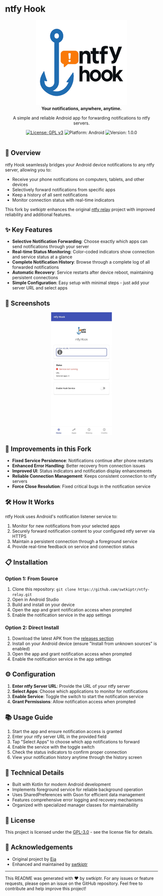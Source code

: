 # ntfy Hook

<div align="center">
  <img src="logo-white.png" alt="ntfy Hook Logo" width="300">
</div>

<div align="center">
  <strong>Your notifications, anywhere, anytime.</strong>
  <p>A simple and reliable Android app for forwarding notifications to ntfy servers.</p>
</div>

<div align="center">
  <a href="LICENSE"><img src="https://img.shields.io/badge/License-GPL%20v3-blue.svg" alt="License: GPL v3"></a>
  <img src="https://img.shields.io/badge/Platform-Android-brightgreen.svg" alt="Platform: Android">
  <img src="https://img.shields.io/badge/Version-1.0.0-orange.svg" alt="Version: 1.0.0">
</div>

<br>

## 📱 Overview

ntfy Hook seamlessly bridges your Android device notifications to any ntfy server, allowing you to:
- Receive your phone notifications on computers, tablets, and other devices
- Selectively forward notifications from specific apps
- Keep a history of all sent notifications
- Monitor connection status with real-time indicators

This fork by swtkiptr enhances the original [ntfy relay](https://github.com/eja/ntfy-relay) project with improved reliability and additional features.

## ✨ Key Features

- **Selective Notification Forwarding**: Choose exactly which apps can send notifications through your server
- **Real-time Status Monitoring**: Color-coded indicators show connection and service status at a glance
- **Complete Notification History**: Browse through a complete log of all forwarded notifications
- **Automatic Recovery**: Service restarts after device reboot, maintaining persistent connections
- **Simple Configuration**: Easy setup with minimal steps - just add your server URL and select apps

## 📸 Screenshots

<div align="center">
  <img src="screenshot/1.jpg" alt="Main Screen" width="200">

</div>

## 🚀 Improvements in this Fork

- **Fixed Service Persistence**: Notifications continue after phone restarts
- **Enhanced Error Handling**: Better recovery from connection issues
- **Improved UI**: Status indicators and notification display enhancements
- **Reliable Connection Management**: Keeps consistent connection to ntfy servers
- **Force Close Resolution**: Fixed critical bugs in the notification service

## 🛠️ How It Works

ntfy Hook uses Android's notification listener service to:
1. Monitor for new notifications from your selected apps
2. Securely forward notification content to your configured ntfy server via HTTPS
3. Maintain a persistent connection through a foreground service
4. Provide real-time feedback on service and connection status

## 📋 Installation

### Option 1: From Source
1. Clone this repository: `git clone https://github.com/swtkiptr/ntfy-relay.git`
2. Open in Android Studio
3. Build and install on your device
4. Open the app and grant notification access when prompted
5. Enable the notification service in the app settings

### Option 2: Direct Install
1. Download the latest APK from the [releases section](https://github.com/swtkiptr/ntfy-relay/releases)
2. Install on your Android device (ensure "Install from unknown sources" is enabled)
3. Open the app and grant notification access when prompted
4. Enable the notification service in the app settings

## ⚙️ Configuration

1. **Enter ntfy Server URL**: Provide the URL of your ntfy server
2. **Select Apps**: Choose which applications to monitor for notifications
3. **Enable Service**: Toggle the switch to start the notification service
4. **Grant Permissions**: Allow notification access when prompted

## 📚 Usage Guide

1. Start the app and ensure notification access is granted
2. Enter your ntfy server URL in the provided field
3. Tap "Select Apps" to choose which app notifications to forward
4. Enable the service with the toggle switch
5. Check the status indicators to confirm proper connection
6. View your notification history anytime through the history screen

## 🔧 Technical Details

- Built with Kotlin for modern Android development
- Implements foreground service for reliable background operation
- Uses SharedPreferences with Gson for efficient data management
- Features comprehensive error logging and recovery mechanisms
- Organized with specialized manager classes for maintainability

## 📄 License

This project is licensed under the [GPL-3.0](LICENSE) - see the license file for details.

## 🙏 Acknowledgements

- Original project by [Eja](https://github.com/eja/ntfy-relay)
- Enhanced and maintained by [swtkiptr](https://github.com/swtkiptr)

---

This README was generated with ❤️ by swtkiptr. For any issues or feature requests, please open an issue on the GitHub repository.
Feel free to contribute and help improve this project!

